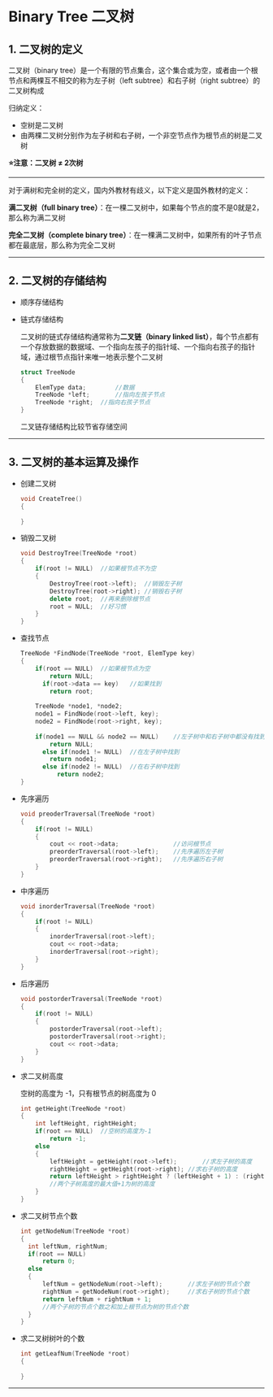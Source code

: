 # Binary Tree 二叉树

## 1. 二叉树的定义

二叉树（binary tree）是一个有限的节点集合，这个集合或为空，或者由一个根节点和两棵互不相交的称为左子树（left subtree）和右子树（right subtree）的二叉树构成

归纳定义：

+ 空树是二叉树
+ 由两棵二叉树分别作为左子树和右子树，一个非空节点作为根节点的树是二叉树

**:star:注意：二叉树 $\neq$ 2次树**

---

对于满树和完全树的定义，国内外教材有歧义，以下定义是国外教材的定义：

**满二叉树（full binary tree）**：在一棵二叉树中，如果每个节点的度不是0就是2，那么称为满二叉树

**完全二叉树（complete binary tree）**：在一棵满二叉树中，如果所有的叶子节点都在最底层，那么称为完全二叉树

---

## 2. 二叉树的存储结构

+ 顺序存储结构

+ 链式存储结构

  二叉树的链式存储结构通常称为**二叉链（binary linked list）**，每个节点都有一个存放数据的数据域、一个指向左孩子的指针域、一个指向右孩子的指针域，通过根节点指针来唯一地表示整个二叉树

  ~~~C++
  struct TreeNode
  {
      ElemType data;		//数据
      TreeNode *left;		//指向左孩子节点
      TreeNode *right;	//指向右孩子节点
  }
  ~~~

  二叉链存储结构比较节省存储空间

---

## 3. 二叉树的基本运算及操作

+ 创建二叉树

  ~~~C++
  void CreateTree()
  {
      
  }
  ~~~

+ 销毁二叉树

  ~~~C++
  void DestroyTree(TreeNode *root)
  {
      if(root != NULL)	//如果根节点不为空
      {
          DestroyTree(root->left);	//销毁左子树
          DestroyTree(root->right);	//销毁右子树
          delete root;	//再来删除根节点
          root = NULL;	//好习惯
      }
  }
  ~~~

+ 查找节点

  ~~~C++
  TreeNode *FindNode(TreeNode *root, ElemType key)
  {
      if(root == NULL)	//如果根节点为空
          return NULL;
     	if(root->data == key)	//如果找到
          return root;
      
      TreeNode *node1, *node2;
      node1 = FindNode(root->left, key);
      node2 = FindNode(root->right, key);
      
      if(node1 == NULL && node2 == NULL)	//左子树中和右子树中都没有找到
          return NULL;
     	else if(node1 != NULL)	//在左子树中找到
          return node1;
     	else if(node2 != NULL)	//在右子树中找到
         	return node2;
  }
  ~~~

+ 先序遍历

  ~~~C++
  void preoderTraversal(TreeNode *root)
  {
      if(root != NULL)
      {
          cout << root->data;				//访问根节点
          preorderTraversal(root->left);	//先序遍历左子树
          preorderTraversal(root->right);	//先序遍历右子树
      }
  }
  ~~~

+ 中序遍历

  ~~~C++
  void inorderTraversal(TreeNode *root)
  {
      if(root != NULL)
      {
          inorderTraversal(root->left);
          cout << root->data;
          inorderTraversal(root->right);
      }
  }
  ~~~

+ 后序遍历

  ~~~C++
  void postorderTraversal(TreeNode *root)
  {
      if(root != NULL)
      {
          postorderTraversal(root->left);
          postorderTraversal(root->right);
          cout << root->data;
      }
  }
  ~~~

+ 求二叉树高度

  空树的高度为 -1，只有根节点的树高度为 0

  ~~~C++
  int getHeight(TreeNode *root)
  {
      int leftHeight, rightHeight;
      if(root == NULL)	//空树的高度为-1
          return -1;
      else
      {
          leftHeight = getHeight(root->left);		//求左子树的高度
          rightHeight = getHeight(root->right);	//求右子树的高度
          return leftHeight > rightHeight ? (leftHeight + 1) : (rightHeight + 1);
          //两个子树高度的最大值+1为树的高度
      }
  }
  ~~~

+ 求二叉树节点个数

  ~~~C++
  int getNodeNum(TreeNode *root)
  {
  	int leftNum, rightNum;
  	if(root == NULL)
  		return 0;
  	else
  	{
  		leftNum = getNodeNum(root->left);		//求左子树的节点个数
  		rightNum = getNodeNum(root->right);		//求右子树的节点个数
  		return leftNum + rightNum + 1;
  		//两个子树的节点个数之和加上根节点为树的节点个数
  	}
  }
  ~~~

+ 求二叉树树叶的个数

  ~~~C++
  int getLeafNum(TreeNode *root)
  {
      
  }
  ~~~

---




